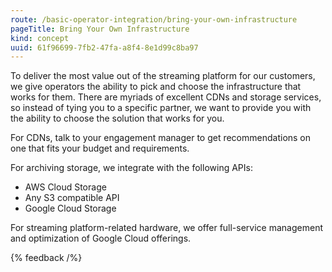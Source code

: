 ```yaml
---
route: /basic-operator-integration/bring-your-own-infrastructure
pageTitle: Bring Your Own Infrastructure
kind: concept
uuid: 61f96699-7fb2-47fa-a8f4-8e1d99c8ba97
---
```


To deliver the most value out of the streaming platform for our customers, we give operators the ability to pick and choose the infrastructure that works for them. There are myriads of excellent CDNs and storage services, so instead of tying you to a specific partner, we want to provide you with the ability to choose the solution that works for you.
 
For CDNs, talk to your engagement manager to get recommendations on one that fits your budget and requirements.
 
For archiving storage, we integrate with the following APIs:
- AWS Cloud Storage
- Any S3 compatible API
- Google Cloud Storage
 
For streaming platform-related hardware, we offer full-service management and optimization of Google Cloud offerings.

{% feedback /%}